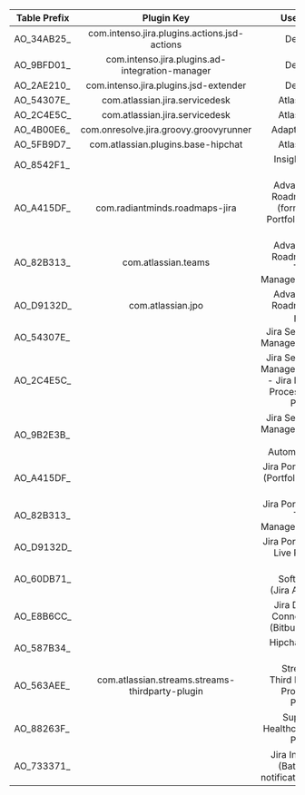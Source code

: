 | Table Prefix |                   Plugin Key                    |                                                                                                  Used by |
|--------------|:-----------------------------------------------:|---------------------------------------------------------------------------------------------------------:|
| AO_34AB25_   |  com.intenso.jira.plugins.actions.jsd-actions   |                                                                                                 Deviniti |
| AO_9BFD01_   | com.intenso.jira.plugins.ad-integration-manager |                                                                                                 Deviniti |
| AO_2AE210_   |      com.intenso.jira.plugins.jsd-extender      |                                                                                                 Deviniti |
| AO_54307E_   |         com.atlassian.jira.servicedesk          |                                                                                                Atlassian |
| AO_2C4E5C_   |         com.atlassian.jira.servicedesk          |                                                                                                Atlassian |
| AO_4B00E6_   |     com.onresolve.jira.groovy.groovyrunner      |                                                                                               Adaptavist |
| AO_5FB9D7_   |       com.atlassian.plugins.base-hipchat        |                                                                                                Atlassian |
| AO_8542F1_   |                                                 |                                                                                         Insight for Jira |
| AO_A415DF_   |         com.radiantminds.roadmaps-jira          |                                                          Advanced Roadmaps (formerly Portfolio for Jira) |
| AO_82B313_   |               com.atlassian.teams               |                                                                        Advanced Roadmaps Team Management |
| AO_D9132D_   |                com.atlassian.jpo                |                                                                                  Advanced Roadmaps plans |
| AO_54307E_   |                                                 |                                                                                  Jira Service Management |
| AO_2C4E5C_   |                                                 |                                                   Jira Service Management - Jira Email Processing Plugin |
| AO_9B2E3B_   |                                                 |                                                                     Jira Service Management - Automation |
| AO_A415DF_   |                                                 |                                                                      Jira Portfolio (Portfolio for Jira) |
| AO_82B313_   |                                                 |                                                                           Jira Portfolio Team Management |
| AO_D9132D_   |                                                 |                                                                                Jira Portfolio Live Plans |
| AO_60DB71_   |                                                 |                                                                               Jira Software (Jira Agile) |
| AO_E8B6CC_   |                                                 |                                                                          Jira DVCS Connector (Bitbucket) | 
| AO_587B34_   |                                                 |                                                                                         Hipchat for Jira |
| AO_563AEE_   | com.atlassian.streams.streams-thirdparty-plugin |                                                                      Streams Third Party Provider Plugin |
| AO_88263F_   |                                                 |                                                                               Support Healthcheck Plugin | 
| AO_733371_   |                                                 |                                                                      Jira Inform (Batched notifications) |
